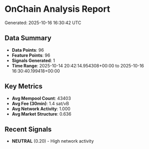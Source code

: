 # OnChain Analysis Report
Generated: 2025-10-16 16:30:42 UTC

## Data Summary
- **Data Points**: 96
- **Feature Points**: 96
- **Signals Generated**: 1
- **Time Range**: 2025-10-14 20:42:14.954308+00:00 to 2025-10-16 16:30:40.199418+00:00

## Key Metrics
- **Avg Mempool Count**: 43403
- **Avg Fee (30min)**: 1.4 sat/vB
- **Avg Network Activity**: 1.000
- **Avg Market Structure**: 0.636

## Recent Signals
- **NEUTRAL** (0.20) - High network activity
